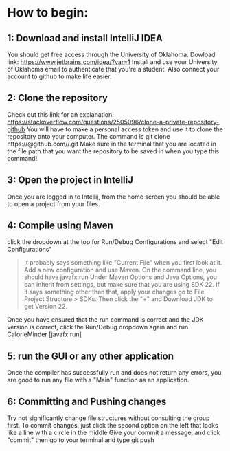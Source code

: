 # How to begin:

## 1: Download and install IntelliJ IDEA
You should get free access through the University of Oklahoma.
Dowload link: https://www.jetbrains.com/idea/?var=1
Install and use your University of Oklahoma email to authenticate that you're a student. Also connect your account to github to make life easier.

## 2: Clone the repository
Check out this link for an explanation:
https://stackoverflow.com/questions/2505096/clone-a-private-repository-github
You will have to make a personal access token and use it to clone the repository onto your computer.
The command is git clone https://<pat>@github.com/<your account or organization>/<repo>.git
Make sure in the terminal that you are located in the file path that you want the repository to be saved in when you type this command!

## 3: Open the project in IntelliJ
Once you are logged in to Intellij, from the home screen you should be able to open a project from your files.

## 4: Compile using Maven
click the dropdown at the top for Run/Debug Configurations and select "Edit Configurations"
  > It probably says something like "Current File" when you first look at it.
Add a new configuration and use Maven.
On the command line, you should have javafx:run
Under Maven Options and Java Options, you can inherit from settings, but make sure that you are using SDK 22.
If it says something other than that, apply your changes
   go to File  Project Structure > SDKs.
   Then click the "+" and Download JDK to get Version 22.

Once you have ensured that the run command is correct and the JDK version is correct, click the Run/Debug dropdown again and run CalorieMinder [javafx:run]

## 5: run the GUI or any other application
Once the compiler has successfully run and does not return any errors, you are good to run any file with a "Main" function as an application.

## 6: Committing and Pushing changes
Try not significantly change file structures without consulting the group first.
To commit changes, just click the second option on the left that looks like a line with a circle in the middle
Give your commit a message, and click "commit"
then go to your terminal and type git push


